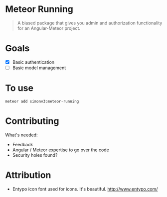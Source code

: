 # Meteor Running

> A biased package that gives you admin and authorization functionality for an Angular-Meteor project.

# Goals

* [x] Basic authentication
* [ ] Basic model management

# To use

```
meteor add simonv3:meteor-running
```

# Contributing

What's needed:

* Feedback
* Angular / Meteor expertise to go over the code
* Security holes found?

# Attribution

* Entypo icon font used for icons. It's beautiful. http://www.entypo.com/
